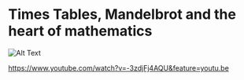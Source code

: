 # Times Tables, Mandelbrot and the heart of mathematics

![Alt Text](https://media.giphy.com/media/RLn99WR3lEKPS9zXzE/giphy.gif)

https://www.youtube.com/watch?v=-3zdjFj4AQU&feature=youtu.be

